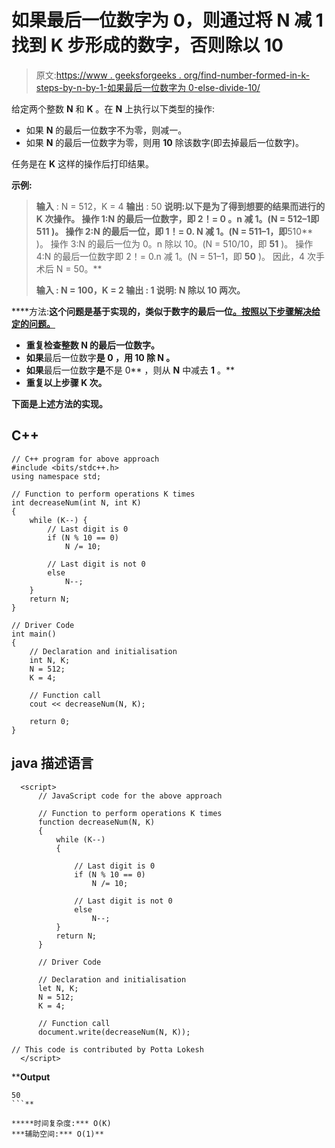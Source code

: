 # 如果最后一位数字为 0，则通过将 N 减 1 找到 K 步形成的数字，否则除以 10

> 原文:[https://www . geeksforgeeks . org/find-number-formed-in-k-steps-by-n-by-1-如果最后一位数字为 0-else-divide-10/](https://www.geeksforgeeks.org/find-number-formed-in-k-steps-by-reducing-n-by-1-if-last-digit-is-0-else-divide-by-10/)

给定两个整数 **N** 和 **K** 。在 **N** 上执行以下类型的操作:

*   如果 **N** 的最后一位数字不为零，则减一。
*   如果 **N** 的最后一位数字为零，则用 **10** 除该数字(即去掉最后一位数字)。

任务是在 **K** 这样的操作后打印结果。

**示例:**

> **输入** : N = 512，K = 4
> **输出** : 50
> **说明:**以下是为了得到想要的结果而进行的 K 次操作。
> 操作 1:N 的最后一位数字，即 **2！= 0** 。n 减 1。(N = 512–1**即 **511** )。
> 操作 2:N 的最后一位，即 **1！= 0.** N 减 1。(N = 511–1，即**510** )。
> 操作 3:N 的最后一位为 0。n 除以 10。(N = 510/10，即 **51** )。
> 操作 4:N 的最后一位数字即 2！= 0.n 减 1。(N = 51–1，即 **50** )。
> 因此，4 次手术后 N = 50。**
> 
>  ****输入** : N = 100，K = 2
> **输出** : 1
> **说明:** N 除以 10 两次。**

****方法:**这个问题是基于实现的，类似于数字的最后一位[。按照以下步骤解决给定的问题。](https://www.geeksforgeeks.org/find-first-last-digits-number/)**

*   **重复检查整数 **N** 的最后一位数字。**
*   **如果**最后一位数字**是 **0** ，用 **10** 除 **N** 。**
*   **如果**最后一位数字**是**不是 0** ，则从 **N** 中减去 **1** 。**
*   **重复以上步骤 **K** 次。**

**下面是上述方法的实现。**

## **C++**

```
// C++ program for above approach
#include <bits/stdc++.h>
using namespace std;

// Function to perform operations K times
int decreaseNum(int N, int K)
{
    while (K--) {
        // Last digit is 0
        if (N % 10 == 0)
            N /= 10;

        // Last digit is not 0
        else
            N--;
    }
    return N;
}

// Driver Code
int main()
{
    // Declaration and initialisation
    int N, K;
    N = 512;
    K = 4;

    // Function call
    cout << decreaseNum(N, K);

    return 0;
}
```

## **java 描述语言**

```
  <script>
      // JavaScript code for the above approach

      // Function to perform operations K times
      function decreaseNum(N, K)
      {
          while (K--)
          {

              // Last digit is 0
              if (N % 10 == 0)
                  N /= 10;

              // Last digit is not 0
              else
                  N--;
          }
          return N;
      }

      // Driver Code

      // Declaration and initialisation
      let N, K;
      N = 512;
      K = 4;

      // Function call
      document.write(decreaseNum(N, K));

// This code is contributed by Potta Lokesh
  </script>
```

****Output**

```
50
```** 

*****时间复杂度:*** O(K)
***辅助空间:*** O(1)**